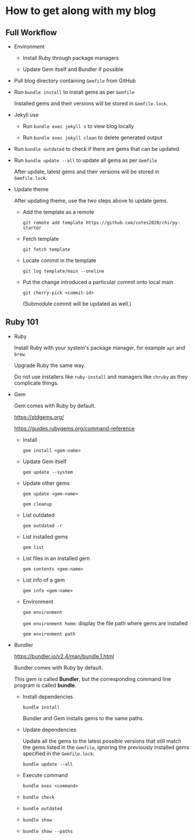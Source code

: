 # How to get along with my blog

## Full Workflow

- Environment

  - Install Ruby through package managers

  - Update Gem itself and Bundler if possible

- Pull blog directory containing `Gemfile` from GitHub

- Run `bundle install` to install gems as per `Gemfile`

  Installed gems and their versions will be stored in `Gemfile.lock`.

- Jekyll use

  - Run `bundle exec jekyll s` to view blog locally

  - Run `bundle exec jekyll clean` to delete generated output

- Run `bundle outdated` to check if there are gems that can be updated

- Run `bundle update --all` to update all gems as per `Gemfile`

  After update, latest gems and their versions will be stored in `Gemfile.lock`.

- Update theme

  After updating theme, use the two steps above to update gems.

  - Add the template as a remote

    `git remote add template https://github.com/cotes2020/chirpy-starter`

  - Fetch template

    `git fetch template`

  - Locate commit in the template

    `git log template/main --oneline`

  - Put the change introduced a particular commit onto local main

    `git cherry-pick <commit-id>`

    (Submodule commit will be updated as well.)

## Ruby 101

- Ruby

  Install Ruby with your system's package manager, for example `apt` and `brew`.

  Upgrade Ruby the same way.

  Do not use installers like `ruby-install` and managers like `chruby` as they complicate things.

- Gem

  Gem comes with Ruby by default.

  https://stdgems.org/

  https://guides.rubygems.org/command-reference

  - Install

    `gem install <gem-name>`

  - Update Gem itself

    `gem update --system`

  - Update other gems

    `gem update <gem-name>`

    `gem cleanup`

  - List outdated

    `gem outdated -r`

  - List installed gems

    `gem list`

  - List files in an installed gem

    `gem contents <gem-name>`

  - List info of a gem

    `gem info <gem-name>`

  - Environment

    `gem environment`

    `gem environment home`: display the file path where gems are installed

    `gem environment path`

- Bundler

  https://bundler.io/v2.4/man/bundle.1.html

  Bundler comes with Ruby by default.

  This gem is called **Bundler**, but the corresponding command line program is called **bundle**.

  - Install dependencies

    `bundle install`

    Bundler and Gem installs gems to the same paths.

  - Update dependencies

    Update all the gems to the latest possible versions that still match the gems listed in the `Gemfile`, ignoring the previously installed gems specified in the `Gemfile.lock`.

    `bundle update --all`

  - Execute command

    `bundle exec <command>`

  - `bundle check`

  - `bundle outdated`

  - `bundle show`

  - `bundle show --paths`
